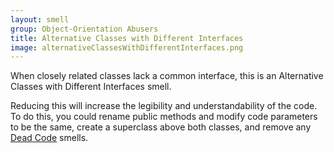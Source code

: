 ```yaml
---
layout: smell
group: Object-Orientation Abusers
title: Alternative Classes with Different Interfaces
image: alternativeClassesWithDifferentInterfaces.png
---
```

When closely related classes lack a common interface, this is an Alternative Classes with Different Interfaces smell.

Reducing this will increase the legibility and understandability of the code. To do this, you could rename public methods and modify code parameters to be the same, create a superclass above both classes, and remove any [Dead Code](../dispensables/dead-code) smells.